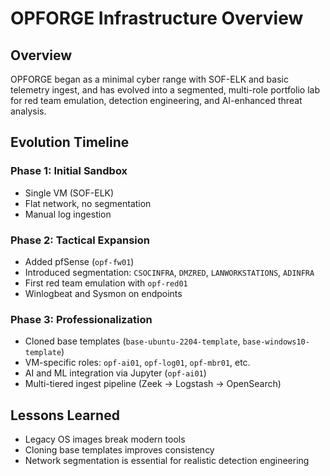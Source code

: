 # OPFORGE Infrastructure Overview

## Overview
OPFORGE began as a minimal cyber range with SOF-ELK and basic telemetry ingest, and has evolved into a segmented, multi-role portfolio lab for red team emulation, detection engineering, and AI-enhanced threat analysis.

## Evolution Timeline

### Phase 1: Initial Sandbox
- Single VM (SOF-ELK)
- Flat network, no segmentation
- Manual log ingestion

### Phase 2: Tactical Expansion
- Added pfSense (`opf-fw01`)
- Introduced segmentation: `CSOCINFRA`, `DMZRED`, `LANWORKSTATIONS`, `ADINFRA`
- First red team emulation with `opf-red01`
- Winlogbeat and Sysmon on endpoints

### Phase 3: Professionalization
- Cloned base templates (`base-ubuntu-2204-template`, `base-windows10-template`)
- VM-specific roles: `opf-ai01`, `opf-log01`, `opf-mbr01`, etc.
- AI and ML integration via Jupyter (`opf-ai01`)
- Multi-tiered ingest pipeline (Zeek → Logstash → OpenSearch)

## Lessons Learned
- Legacy OS images break modern tools
- Cloning base templates improves consistency
- Network segmentation is essential for realistic detection engineering
